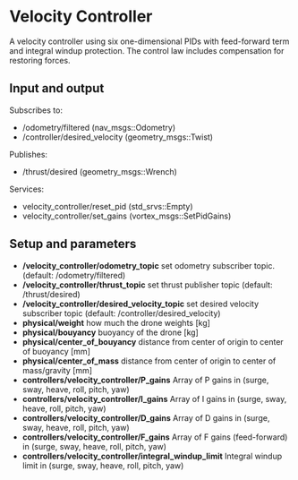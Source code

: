 # Velocity Controller

A velocity controller using six one-dimensional PIDs with feed-forward term and integral windup protection. The control law includes compensation for restoring forces. 

## Input and output

Subscribes to:
* /odometry/filtered (nav_msgs::Odometry)
* /controller/desired_velocity (geometry_msgs::Twist)

Publishes:
* /thrust/desired (geometry_msgs::Wrench)

Services:
* velocity_controller/reset_pid (std_srvs::Empty)
* velocity_controller/set_gains (vortex_msgs::SetPidGains)

## Setup and parameters

* __/velocity_controller/odometry_topic__ set odometry subscriber topic. (default: /odometry/filtered)
* __/velocity_controller/thrust_topic__ set thrust publisher topic (default: /thrust/desired)
* __/velocity_controller/desired_velocity_topic__ set desired velocity subscriber topic (default: /controller/desired_velocity)
* __physical/weight__ how much the drone weights [kg]
* __physical/bouyancy__ buoyancy of the drone [kg]
* __physical/center_of_bouyancy__ distance from center of origin to center of buoyancy [mm]
* __physical/center_of_mass__ distance from center of origin to center of mass/gravity [mm]
* __controllers/velocity_controller/P_gains__ Array of P gains in (surge, sway, heave, roll, pitch, yaw)
* __controllers/velocity_controller/I_gains__ Array of I gains in (surge, sway, heave, roll, pitch, yaw)
* __controllers/velocity_controller/D_gains__ Array of D gains in (surge, sway, heave, roll, pitch, yaw)
* __controllers/velocity_controller/F_gains__ Array of F gains (feed-forward) in (surge, sway, heave, roll, pitch, yaw)
* __controllers/velocity_controller/integral_windup_limit__ Integral windup limit in (surge, sway, heave, roll, pitch, yaw)
